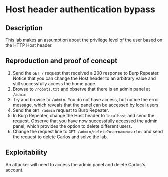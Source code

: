 # Host header authentication bypass

## Description

[This lab](https://portswigger.net/web-security/host-header/exploiting/lab-host-header-authentication-bypass) makes an assumption about the privilege level of the user based on the HTTP Host header.

## Reproduction and proof of concept

1. Send the ``GET /`` request that received a 200 response to Burp Repeater. Notice that you can change the Host header to an arbitrary value and still successfully access the home page.
2. Browse to ``/robots.txt`` and observe that there is an admin panel at ``/admin``.
3. Try and browse to ``/admin``. You do not have access, but notice the error message, which reveals that the panel can be accessed by local users.
4. Send the ``GET /admin`` request to Burp Repeater.
5. In Burp Repeater, change the Host header to ``localhost`` and send the request. Observe that you have now successfully accessed the admin panel, which provides the option to delete different users.
6. Change the request line to ``GET /admin/delete?username=carlos`` and send the request to delete Carlos and solve the lab.

## Exploitability

An attacker will need to access the admin panel and delete Carlos's account. 
